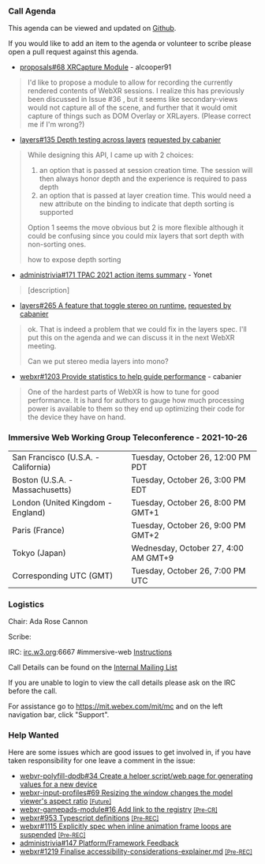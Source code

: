 ### Call Agenda

This agenda can be viewed and updated on [Github](https://github.com/immersive-web/administrivia/blob/main/meetings/wg/2021-10-26-Immersive_Web_Working_Group_Teleconference-agenda.md).

If you would like to add an item to the agenda or volunteer to scribe please open a pull request against this agenda.

* [proposals#68 XRCapture Module](https://github.com/immersive-web/proposals/issues/68) - alcooper91
> I'd like to propose a module to allow for recording the currently rendered contents of WebXR sessions. I realize this has previously been discussed in Issue #36 , but it seems like secondary-views would not capture all of the scene, and further that it would omit capture of things such as DOM Overlay or XRLayers. (Please correct me if I'm wrong?)
 >

* [layers#135 Depth testing across layers](https://github.com/immersive-web/layers/issues/135) [requested by cabanier](https://github.com/immersive-web/layers/issues/135#issuecomment-950503788)
> While designing this API, I came up with 2 choices:
>1.  an option that is passed at session creation time. The session will then always honor depth and the experience is required to pass depth
>1.  an option that is passed at layer creation time. This would need a new attribute on the binding to indicate that depth sorting is supported
>
>Option 1 seems the move obvious but 2 is more flexible although it could be confusing since you could mix layers that sort depth with non-sorting ones.
>
> how to expose depth sorting

* [administrivia#171 TPAC 2021 action items summary](https://github.com/immersive-web/administrivia/issues/171) - Yonet
> [description]

* [layers#265 A feature that toggle stereo on runtime.](https://github.com/immersive-web/layers/issues/265) [requested by cabanier](https://github.com/immersive-web/layers/issues/265#issuecomment-933597965)
> ok. That is indeed a problem that we could fix in the layers spec.
>I'll put this on the agenda and we can discuss it in the next WebXR meeting.
>
> Can we put stereo media layers into mono?

* [webxr#1203 Provide statistics to help guide performance](https://github.com/immersive-web/webxr/issues/1203) - cabanier
> One of the hardest parts of WebXR is how to tune for good performance.
 >It is hard for authors to gauge how much processing power is available to them so they end up optimizing their code for the device they have on hand.

### Immersive Web Working Group Teleconference - 2021-10-26

<table>
<tr><td> San Francisco (U.S.A. - California) <td> Tuesday, October 26, 12:00 PM PDT
<tr><td> Boston (U.S.A. - Massachusetts) <td> Tuesday, October 26, 3:00 PM EDT
<tr><td> London (United Kingdom - England) <td> Tuesday, October 26, 8:00 PM GMT+1
<tr><td> Paris (France) <td> Tuesday, October 26, 9:00 PM GMT+2
<tr><td> Tokyo (Japan) <td> Wednesday, October 27, 4:00 AM GMT+9
<tr><td> Corresponding UTC (GMT) <td> Tuesday, October 26, 7:00 PM UTC
</table>

### Logistics

Chair: Ada Rose Cannon

Scribe:

IRC: [irc.w3.org](http://irc.w3.org/):6667 #immersive-web [Instructions](https://github.com/immersive-web/administrivia/blob/main/IRC.md)

Call Details can be found on the [Internal Mailing List](https://lists.w3.org/Archives/Member/internal-immersive-web/2019Feb/0002.html)

If you are unable to login to view the call details please ask on the IRC before the call.

For assistance go to https://mit.webex.com/mit/mc  and on the left navigation bar, click "Support".

### Help Wanted

Here are some issues which are good issues to get involved in, if you have taken responsibility for one leave a comment in the issue:

- [webvr-polyfill-dpdb#34 Create a helper script/web page for generating values for a new device](https://github.com/immersive-web/webvr-polyfill-dpdb/issues/34)
- [webxr-input-profiles#69 Resizing the window changes the model viewer's aspect ratio](https://github.com/immersive-web/webxr-input-profiles/issues/69) [<small>[Future]</small>](https://api.github.com/repos/immersive-web/webxr-input-profiles/milestones/4)
- [webxr-gamepads-module#16 Add link to the registry](https://github.com/immersive-web/webxr-gamepads-module/issues/16) [<small>[Pre-CR]</small>](https://api.github.com/repos/immersive-web/webxr-gamepads-module/milestones/1)
- [webxr#953 Typescript definitions](https://github.com/immersive-web/webxr/issues/953) [<small>[Pre-REC]</small>](https://api.github.com/repos/immersive-web/webxr/milestones/16)
- [webxr#1115 Explicitly spec when inline animation frame loops are suspended](https://github.com/immersive-web/webxr/issues/1115) [<small>[Pre-REC]</small>](https://api.github.com/repos/immersive-web/webxr/milestones/16)
- [administrivia#147 Platform/Framework Feedback](https://github.com/immersive-web/administrivia/issues/147)
- [webxr#1219 Finalise accessibility-considerations-explainer.md](https://github.com/immersive-web/webxr/issues/1219) [<small>[Pre-REC]</small>](https://api.github.com/repos/immersive-web/webxr/milestones/16)


              
